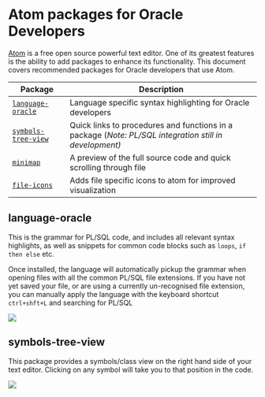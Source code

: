 # Atom packages for Oracle Developers

[Atom](atom.io) is a free open source powerful text editor. One of its greatest features is the ability to add packages to enhance its functionality. This document covers recommended packages for Oracle developers that use Atom.


Package                                                           | Description
----------------------------------------------------------------- | -------------------------
[`language-oracle`](https://atom.io/packages/language-oracle)     | Language specific syntax highlighting for Oracle developers
[`symbols-tree-view`](https://atom.io/packages/symbols-tree-view) | Quick links to procedures and functions in a package (_Note: PL/SQL integration still in development)_
[`minimap`](https://atom.io/packages/minimap)                     | A preview of the full source code and quick scrolling through file
[`file-icons`](https://atom.io/packages/file-icons)               | Adds file specific icons to atom for improved visualization

## language-oracle

This is the grammar for PL/SQL code, and includes all relevant syntax highlights, as well as snippets for common code blocks such as `loops`, `if then else` etc.

Once installed, the language will automatically pickup the grammar when opening files with all the common PL/SQL file extensions. If you have not yet saved your file, or are using a currently un-recognised file extension, you can manually apply the language with the keyboard shortcut `ctrl+shft+L` and searching for PL/SQL

![](https://cloud.githubusercontent.com/assets/1747643/11353907/74f00ca6-929b-11e5-89f1-4a52dca44787.png)

## symbols-tree-view

This package provides a symbols/class view on the right hand side of your text editor. Clicking on any symbol will take you to that position in the code.

![](https://cloud.githubusercontent.com/assets/1747643/11354004/62272df6-929c-11e5-89a4-adc802e6349c.png)

